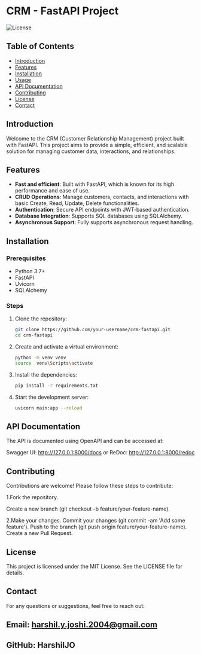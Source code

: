 # CRM - FastAPI Project

![License](https://img.shields.io/badge/license-MIT-blue.svg)

## Table of Contents

- [Introduction](#introduction)
- [Features](#features)
- [Installation](#installation)
- [Usage](#usage)
- [API Documentation](#api-documentation)
- [Contributing](#contributing)
- [License](#license)
- [Contact](#contact)

## Introduction

Welcome to the CRM (Customer Relationship Management) project built with FastAPI. This project aims to provide a simple, efficient, and scalable solution for managing customer data, interactions, and relationships.

## Features

- **Fast and efficient**: Built with FastAPI, which is known for its high performance and ease of use.
- **CRUD Operations**: Manage customers, contacts, and interactions with basic Create, Read, Update, Delete functionalities.
- **Authentication**: Secure API endpoints with JWT-based authentication.
- **Database Integration**: Supports SQL databases using SQLAlchemy.
- **Asynchronous Support**: Fully supports asynchronous request handling.

## Installation

### Prerequisites

- Python 3.7+
- FastAPI
- Uvicorn
- SQLAlchemy

### Steps

1. Clone the repository:
   ```bash
   git clone https://github.com/your-username/crm-fastapi.git
   cd crm-fastapi
2. Create and activate a virtual environment:
   ```bash
   python -m venv venv
   source  venv\Scripts\activate
3. Install the dependencies:
   ```bash
   pip install -r requirements.txt

4. Start the development server:
   ```bash
   uvicorn main:app --reload

## API Documentation
  The API is documented using OpenAPI and can be accessed at:

  Swagger UI: http://127.0.0.1:8000/docs
  or ReDoc: http://127.0.0.1:8000/redoc

## Contributing
Contributions are welcome! Please follow these steps to contribute:

1.Fork the repository.

Create a new branch (git checkout -b feature/your-feature-name).

2.Make your changes.
Commit your changes (git commit -am 'Add some feature').
Push to the branch (git push origin feature/your-feature-name).
Create a new Pull Request.

## License
This project is licensed under the MIT License. See the LICENSE file for details.

## Contact
For any questions or suggestions, feel free to reach out:

## Email: harshil.y.joshi.2004@gmail.com
## GitHub: HarshilJO
